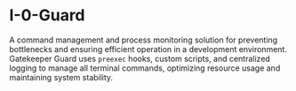 # I-0-Guard
A command management and process monitoring solution for preventing bottlenecks and ensuring efficient operation in a development environment. Gatekeeper Guard uses `preexec` hooks, custom scripts, and centralized logging to manage all terminal commands, optimizing resource usage and maintaining system stability.
